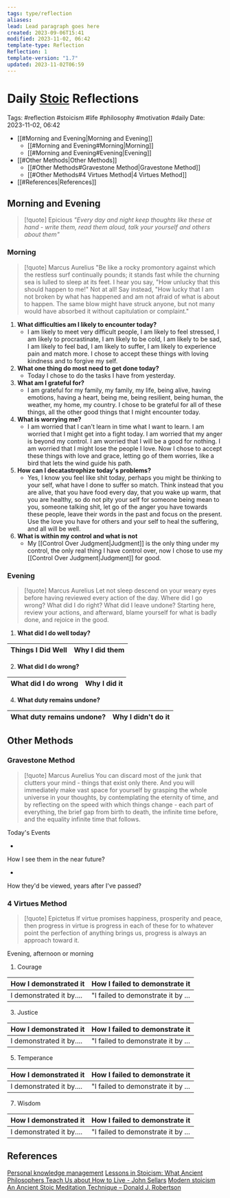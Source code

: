 ```yaml
---
tags: type/reflection
aliases: 
lead: Lead paragraph goes here
created: 2023-09-06T15:41
modified: 2023-11-02, 06:42
template-type: Reflection
Reflection: 1
template-version: "1.7"
updated: 2023-11-02T06:59
---
```



# Daily [Stoic](../SLIP-BOX/Stoicism.md) Reflections

Tags:  #reflection #stoicism #life #philosophy #motivation #daily 
Date: 2023-11-02, 06:42

- [[#Morning and Evening|Morning and Evening]]
	- [[#Morning and Evening#Morning|Morning]]
	- [[#Morning and Evening#Evening|Evening]]
- [[#Other Methods|Other Methods]]
	- [[#Other Methods#Gravestone Method|Gravestone Method]]
	- [[#Other Methods#4 Virtues Method|4 Virtues Method]]
- [[#References|References]]


## Morning and Evening

> [!quote] Epicious 
> _"Every day and night keep thoughts like these at hand - write them, read them aloud, talk your yourself and others about them"_

### Morning

> [!quote] Marcus Aurelius
> "Be like a rocky promontory against which the restless surf continually pounds; it stands fast while the churning sea is lulled to sleep at its feet. I hear you say, "How unlucky that this should happen to me!" Not at all! Say instead, "How lucky that I am not broken by what has happened and am not afraid of what is about to happen. The same blow might have struck anyone, but not many would have absorbed it without capitulation or complaint."

1. **What difficulties am I likely to encounter today?**
	- I am likely to meet very difficult people, I am likely to feel stressed, I am likely to procrastinate, I am likely to be cold, I am likely to be sad, I am likely to feel bad, I am likely to suffer, I am likely to experience pain and match more. I chose to accept these things with loving kindness and to forgive my self.
2. **What one thing do most need to get done today?**
	- Today I chose to do the tasks I have from yesterday.
1. **What am I grateful for?**
	- I am grateful for my family, my family, my life, being alive, having emotions, having a heart, being me, being resilient, being human, the weather, my home, my country. I chose to be grateful for all of these things, all the other good things that I might encounter today.
2. **What is worrying me?**
	- I am worried that I can't learn in time what I want to learn. I am worried that I might get into a fight today. I am worried that my anger is beyond my control. I am worried that I will be a good for nothing. I am worried that I might lose the people I love. Now I chose to accept these things with love and grace, letting go of them worries, like a bird that lets the wind guide his path. 
3. **How can I decatastrophize today's problems?**
	- Yes, I know you feel like shit today, perhaps you might be thinking to your self, what have I done to suffer so match. Think instead that you are alive, that you have food every day, that you wake up warm, that you are healthy, so do not pity your self for someone being mean to you, someone talking shit, let go of the anger you have towards these people, leave their words in the past and focus on the present. Use the love you have for others and your self to heal the suffering, and all will be well.
4. **What is within my control and what is not**
	- My [[Control Over Judgment|Judgment]] is the only thing under my control, the only real thing I have control over, now I chose to use my [[Control Over Judgment|Judgment]] for good.

### Evening

> [!quote] Marcus Aurelius
> Let not sleep descend on your weary eyes before having reviewed every action of the day. Where did I go wrong? What did I do right? What did I leave undone? Starting here, review your actions, and afterward, blame yourself for what is badly done, and rejoice in the good.

1. **What did I do well today?**

| Things I Did Well | Why I did them |
| ------------------- | ---------------- |

2. **What did I do wrong?**

| What did I do wrong | Why I did it |
| ------------------- | ---------------- |

4. **What duty remains undone?**

| What duty remains undone? | Why I didn't do it |
| ------------------- | ---------------- |

## Other Methods

### Gravestone Method

> [!quote] Marcus Aurelius
> You can discard most of the junk that clutters your mind - things that exist only there. And you will immediately make vast space for yourself by grasping the whole universe in your thoughts, by contemplating the eternity of time, and by reflecting on the speed with which things change - each part of everything, the brief gap from birth to death, the infinite time before, and the equality infinite time that follows. 

Today's Events 

-

How I see them in the near future? 

-

How they'd be viewed, years after I've passed?

### 4 Virtues Method

> [!quote] Epictetus 
> If virtue promises happiness, prosperity and peace, then progress in virtue is progress in each of these for to whatever point the perfection of anything brings us, progress is always an approach toward it.

Evening, afternoon or morning

1. Courage 

| How I demonstrated it  | How I failed to demonstrate it |
| ------------------- | ---------------- |
| I demonstrated it by....                 | "I failed to demonstrate it by ...              |

3. Justice

| How I demonstrated it  | How I failed to demonstrate it |
| ------------------- | ---------------- |
| I demonstrated it by....                 | "I failed to demonstrate it by ...             

5. Temperance

| How I demonstrated it  | How I failed to demonstrate it |
| ------------------- | ---------------- |
| I demonstrated it by....                 | "I failed to demonstrate it by ...             

7. Wisdom

| How I demonstrated it  | How I failed to demonstrate it |
| ------------------- | ---------------- |
| I demonstrated it by....                 | "I failed to demonstrate it by ...             

## References

[Personal knowledge management](Personal%20knowledge%20management.md)
[Lessons in Stoicism: What Ancient Philosophers Teach Us about How to Live - John Sellars](https://books.google.cz/books/about/Lessons_in_Stoicism.html?id=ky84zQEACAAJ&redir_esc=y)
[Modern stoicism](https://modernstoicism.com/)
[An Ancient Stoic Meditation Technique – Donald J. Robertson](https://donaldrobertson.name/2017/03/22/an-ancient-stoic-meditation-technique/)


